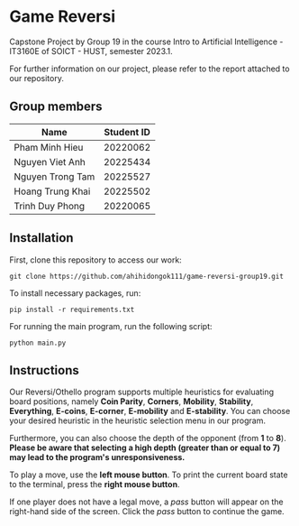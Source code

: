 # Game Reversi
Capstone Project by Group 19 in the course Intro to Artificial Intelligence - IT3160E of SOICT - HUST, semester 2023.1.

For further information on our project, please refer to the report attached to our repository.

## Group members

|       Name       | Student ID|
| ---------------- | --------- |
| Pham Minh Hieu   | 20220062  |
| Nguyen Viet Anh  | 20225434  |
| Nguyen Trong Tam | 20225527  |
| Hoang Trung Khai | 20225502  |
| Trinh Duy Phong  | 20220065  |

## Installation
First, clone this repository to access our work:
```
git clone https://github.com/ahihidongok111/game-reversi-group19.git
```
To install necessary packages, run:
```
pip install -r requirements.txt
```
For running the main program, run the following script:
```
python main.py
```

## Instructions
Our Reversi/Othello program supports multiple heuristics for evaluating board positions, namely **Coin Parity**, **Corners**, **Mobility**, **Stability**, **Everything**, **E-coins**, **E-corner**, **E-mobility** and **E-stability**. You can choose your desired heuristic in the heuristic selection menu in our program.

Furthermore, you can also choose the depth of the opponent (from **1** to **8**). **Please be aware that selecting a high depth (greater than or equal to 7) may lead to the program's unresponsiveness.**

To play a move, use the **left mouse button**. To print the current board state to the terminal, press the **right mouse button**.

If one player does not have a legal move, a _pass_ button will appear on the right-hand side of the screen. Click the _pass_ button to continue the game.
